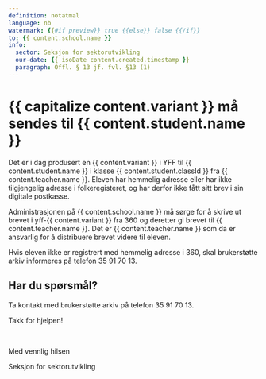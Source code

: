 ```yaml
---
definition: notatmal
language: nb
watermark: {{#if preview}} true {{else}} false {{/if}}
to: {{ content.school.name }}
info:
  sector: Seksjon for sektorutvikling
  our-date: {{ isoDate content.created.timestamp }}
  paragraph: Offl. § 13 jf. fvl. §13 (1)
---
```


# {{ capitalize content.variant }} må sendes til {{ content.student.name }}

Det er i dag produsert en {{ content.variant }} i YFF til {{ content.student.name }} i klasse {{ content.student.classId }} fra {{ content.teacher.name }}.
Eleven har hemmelig adresse eller har ikke tilgjengelig adresse i folkeregisteret, og har derfor ikke fått sitt brev i sin digitale postkasse.

Administrasjonen på {{ content.school.name }} må sørge for å skrive ut brevet i yff-{{ content.variant }} fra 360 og deretter gi brevet til {{ content.teacher.name }}. Det er {{ content.teacher.name }} som da er ansvarlig for å distribuere brevet videre til eleven.

Hvis eleven ikke er registrert med hemmelig adresse i 360, skal brukerstøtte arkiv informeres på telefon 35 91 70 13.

## Har du spørsmål?

Ta kontakt med brukerstøtte arkiv på telefon 35 91 70 13.

Takk for hjelpen!

<br/>

Med vennlig hilsen

Seksjon for sektorutvikling
